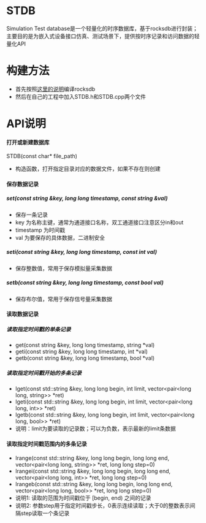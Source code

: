 # STDB
Simulation Test database是一个轻量化的时序数据库，基于rocksdb进行封装；主要目的是为嵌入式设备接口仿真、测试场景下，提供按时序记录和访问数据的轻量化API

# 构建方法
- 首先按照[这里的说明](https://github.com/facebook/rocksdb)编译rocksdb
- 然后在自己的工程中加入STDB.h和STDB.cpp两个文件

# API说明
#### 打开或新建数据库
STDB(const char* file_path)
- 构造函数，打开指定目录对应的数据文件，如果不存在则创建

#### 保存数据记录
##### set(const string &key, long long timestamp, const string &val)
- 保存一条记录
- key 为名称主键，通常为通道接口名称，双工通道接口注意区分in和out
- timestamp 为时间戳
- val 为要保存的具体数据，二进制安全

##### seti(const string &key, long long timestamp, const int val)
- 保存整数值，常用于保存模拟量采集数据

##### setb(const string &key, long long timestamp, const bool val)
- 保存布尔值，常用于保存信号量采集数据

#### 读取数据记录

##### 读取指定时间戳的单条记录
- get(const string &key, long long timestamp, string *val)
- geti(const string &key, long long timestamp, int *val)
- getb(const string &key, long long timestamp, bool *val)

##### 读取指定时间戳开始的多条记录
- lget(const std::string &key, long long begin, int limit, vector<pair<long long, string>> *ret)
- lgeti(const std::string &key, long long begin, int limit, vector<pair<long long, int>> *ret)
- lgetb(const std::string &key, long long begin, int limit, vector<pair<long long, bool>> *ret)
- 说明：limit为要读取的记录数；可以为负数，表示最新的limit条数据

#### 读取指定时间戳范围内的多条记录
- lrange(const std::string &key, long long begin, long long end, vector<pair<long long, string>> *ret, long long step=0)
- lrangei(const std::string &key, long long begin, long long end, vector<pair<long long, int>> *ret, long long step=0)
- lrangeb(const std::string &key, long long begin, long long end, vector<pair<long long, bool>> *ret, long long step=0)
- 说明1: 读取的范围为时间戳位于 [begin, end) 之间的记录
- 说明2: 参数step用于指定时间戳步长，0表示连续读取；大于0的整数表示间隔step读取一个条记录
